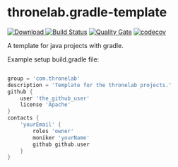 # thronelab.gradle-template

[![Download](https://api.bintray.com/packages/thronelab/iThroneLab/thronelab.gradle-template/images/download.svg) ](https://bintray.com/thronelab/iThroneLab/thronelab.gradle-template/_latestVersion)
[![Build Status](https://travis-ci.org/iThroneLab/thronelab.gradle-template.svg?branch=master)](https://travis-ci.org/iThroneLab/thronelab.gradle-template)
[![Quality Gate](http://sonar.aldeso.com:88/api/badges/gate?key=com.thronelab.thronelab.gradle-template&blinking=true)](http://sonar.aldeso.com:88/dashboard/index/com.thronelab.thronelab.gradle-template)
[![codecov](https://codecov.io/gh/iThroneLab/thronelab.gradle-template/branch/master/graph/badge.svg)](https://codecov.io/gh/iThroneLab/thronelab.gradle-template)

A template for java projects with gradle.


Example setup build.gradle file:

```groovy

group = 'com.thronelab'
description = 'Template for the thronelab projects.'
github {
    user 'the_github_user'
    license 'Apache'
}
contacts {
    'yourEmail' {
        roles 'owner' 
        moniker 'yourName'
        github github.user
    }
}
```